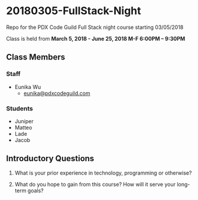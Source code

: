 # 20180305-FullStack-Night
Repo for the PDX Code Guild Full Stack night course starting 03/05/2018

Class is held from **March 5, 2018 - June 25, 2018 M-F 6:00PM – 9:30PM**

## Class Members

### Staff

- Eunika Wu
    - eunika@pdxcodeguild.com

### Students

- Juniper
- Matteo
- Lade
- Jacob


## Introductory Questions

1. What is your prior experience in technology, programming or otherwise?

2. What do you hope to gain from this course? How will it serve your long-term goals?



